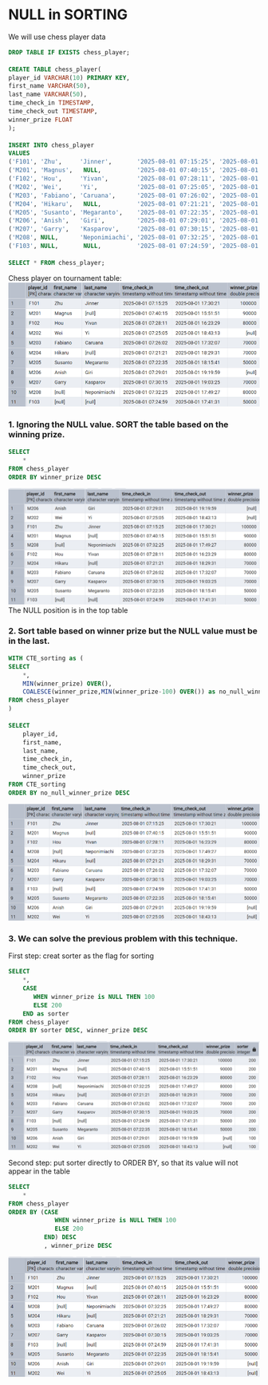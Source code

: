 # NULL in SORTING

We will use chess player data
```sql
DROP TABLE IF EXISTS chess_player;

CREATE TABLE chess_player(
player_id VARCHAR(10) PRIMARY KEY,
first_name VARCHAR(50),
last_name VARCHAR(50),
time_check_in TIMESTAMP,
time_check_out TIMESTAMP,
winner_prize FLOAT
);

INSERT INTO chess_player
VALUES
('F101', 'Zhu',     'Jinner',       '2025-08-01 07:15:25', '2025-08-01 17:30:21', 100000),
('M201', 'Magnus',   NULL,          '2025-08-01 07:40:15', '2025-08-01 15:51:51', 90000),
('F102', 'Hou',     'Yivan',        '2025-08-01 07:28:11', '2025-08-01 16:23:29', 80000),
('M202', 'Wei',     'Yi',           '2025-08-01 07:25:05', '2025-08-01 18:43:13', NULL),
('M203', 'Fabiano', 'Caruana',      '2025-08-01 07:26:02', '2025-08-01 17:32:07', 70000),
('M204', 'Hikaru',   NULL,          '2025-08-01 07:21:21', '2025-08-01 18:29:31', 70000),
('M205', 'Susanto', 'Megaranto',    '2025-08-01 07:22:35', '2025-08-01 18:15:41', 50000),
('M206', 'Anish',   'Giri',         '2025-08-01 07:29:01', '2025-08-01 19:19:59', NULL),
('M207', 'Garry',   'Kasparov',     '2025-08-01 07:30:15', '2025-08-01 19:03:25', 70000),
('M208', NULL,      'Neponimiachi', '2025-08-01 07:32:25', '2025-08-01 17:49:27', 80000),
('F103', NULL,       NULL,          '2025-08-01 07:24:59', '2025-08-01 17:41:31', 50000);

SELECT * FROM chess_player;
```
Chess player on tournament table:
![Library_project](https://github.com/imdwipayana/PostgreSQL/blob/main/Problem%20and%20Solution/NULL%20in%20SORTING/image/null_in_sorting_chess_player.png)

### 1. Ignoring the NULL value. SORT the table based on the winning prize.
```sql
SELECT
	*
FROM chess_player
ORDER BY winner_prize DESC
```
![Library_project](https://github.com/imdwipayana/PostgreSQL/blob/main/Problem%20and%20Solution/NULL%20in%20SORTING/image/number1.png)
The NULL position is in the top table

### 2. Sort table based on winner prize but the NULL value must be in the last.
```sql
WITH CTE_sorting as (
SELECT
	*,
	MIN(winner_prize) OVER(),
	COALESCE(winner_prize,MIN(winner_prize-100) OVER()) as no_null_winner_prize
FROM chess_player
)

SELECT
	player_id,
	first_name,
	last_name,
	time_check_in,
	time_check_out,
	winner_prize
FROM CTE_sorting
ORDER BY no_null_winner_prize DESC
```
![Library_project](https://github.com/imdwipayana/PostgreSQL/blob/main/Problem%20and%20Solution/NULL%20in%20SORTING/image/number2.png)

### 3. We can solve the previous problem with this technique.
First step: creat sorter as the flag for sorting
```sql
SELECT
	*,
	CASE
	   WHEN winner_prize is NULL THEN 100
	   ELSE 200
	END as sorter
FROM chess_player
ORDER BY sorter DESC, winner_prize DESC
```
![Library_project](https://github.com/imdwipayana/PostgreSQL/blob/main/Problem%20and%20Solution/NULL%20in%20SORTING/image/number3part1.png)

Second step: put sorter directly to ORDER BY, so that its value will not appear in the table
```sql
SELECT
	*
FROM chess_player
ORDER BY (CASE
		     WHEN winner_prize is NULL THEN 100
		     ELSE 200
	      END) DESC
		  , winner_prize DESC
```
![Library_project](https://github.com/imdwipayana/PostgreSQL/blob/main/Problem%20and%20Solution/NULL%20in%20SORTING/image/number3part2.png)
